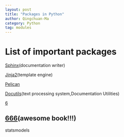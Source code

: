 ```yaml
---
layout: post
title: "Packages in Python"
author: Qingchuan-Ma
category: Python
tag: modules
---
```



# List of important packages

[Sphinx](http://www.sphinx-doc.org/en/stable/)(documentation writer)

[Jinja2](http://jinja.pocoo.org/)(template engine)

[Pelican](https://blog.getpelican.com/)

[Docutils](http://docutils.sourceforge.net/index.html)(text processing system,Documentation Utilities)

[6](https://www.zhihu.com/question/24590883)

## [**666**](https://github.com/sindresorhus/awesome)(awesome book!!!)


statsmodels

